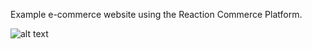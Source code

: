 Example e-commerce website using the Reaction Commerce Platform.

![alt text](https://github.com/yogeshup/reaction-commerce-example/blob/master/screenshot-localhost-8000-2019.04.17-18-26-10.jpg)
